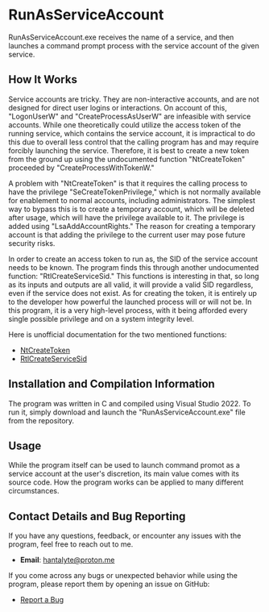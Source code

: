 # RunAsServiceAccount

RunAsServiceAccount.exe receives the name of a service, and then launches a command prompt process with the service account of the given service.

## How It Works

Service accounts are tricky. They are non-interactive accounts, and are not designed for direct user logins or interactions. On account of this, "LogonUserW" and "CreateProcessAsUserW" are infeasible with service accounts. While one theoretically could utilize the access token of the running service, which contains the service account, it is impractical to do this due to overall less control that the calling program has and may require forcibly launching the service. Therefore, it is best to create a new token from the ground up using the undocumented function "NtCreateToken" proceeded by "CreateProcessWithTokenW."

A problem with "NtCreateToken" is that it requires the calling process to have the privilege "SeCreateTokenPrivilege," which is not normally available for enablement to normal accounts, including administrators. The simplest way to bypass this is to create a temporary account, which will be deleted after usage, which will have the privilege available to it. The privilege is added using "LsaAddAccountRights." The reason for creating a temporary account is that adding the privilege to the current user may pose future security risks.

In order to create an access token to run as, the SID of the service account needs to be known. The program finds this through another undocumented function: "RtlCreateServiceSid." This functions is interesting in that, so long as its inputs and outputs are all valid, it will provide a valid SID regardless, even if the service does not exist. As for creating the token, it is entirely up to the developer how powerful the launched process will or will not be. In this program, it is a very high-level process, with it being afforded every single possible privilege and on a system integrity level.

Here is unofficial documentation for the two mentioned functions:
- [NtCreateToken](https://ntdoc.m417z.com/ntcreatetoken)
- [RtlCreateServiceSid](https://ntdoc.m417z.com/rtlcreateservicesid)

## Installation and Compilation Information

The program was written in C and compiled using Visual Studio 2022. To run it, simply download and launch the "RunAsServiceAccount.exe" file from the repository.

## Usage

While the program itself can be used to launch command promot as a service account at the user's discretion, its main value comes with its source code. How the program works can be applied to many different circumstances.

## Contact Details and Bug Reporting

If you have any questions, feedback, or encounter any issues with the program, feel free to reach out to me.
- **Email**: [hantalyte@proton.me](mailto:hantalyte@proton.me)
  
If you come across any bugs or unexpected behavior while using the program, please report them by opening an issue on GitHub:
- [Report a Bug](https://github.com/Hantalyte/RunAsServiceAccount/issues/new)
